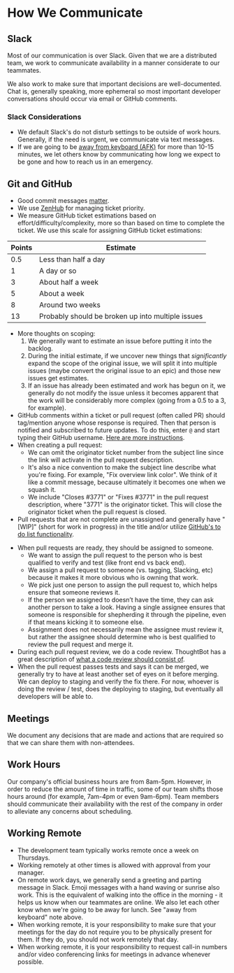 # How We Communicate

## Slack
Most of our communication is over Slack. Given that we are a distributed team,
we work to communicate availability in a manner considerate to our teammates.

We also work to make sure that important decisions are well-documented. Chat is,
generally speaking, more ephemeral so most important developer conversations
should occur via email or GitHub comments.

### Slack Considerations

- We default Slack's do not disturb settings to be outside of work hours.
  Generally, if the need is urgent, we communicate via text messages.
- If we are going to be [away from keyboard
  (AFK)](http://www.internetslang.com/AFK-meaning-definition.asp) for more than
  10-15 minutes, we let others know by communicating how long we expect to be
  gone and how to reach us in an emergency.

## Git and GitHub

- Good commit messages [matter](http://chris.beams.io/posts/git-commit/).
- We use [ZenHub](http://zenhub.io) for managing ticket priority.
- We measure GitHub ticket estimations based on effort/difficulty/complexity,
  more so than based on time to complete the ticket. We use this scale for
  assigning GitHub ticket estimations:

Points  | Estimate
------- | --------------------
0.5     | Less than half a day
1       | A day or so
3       | About half a week
5       | About a week
8       | Around two weeks
13      | Probably should be broken up into multiple issues

- More thoughts on scoping:
    1. We generally want to estimate an issue before putting it into the backlog.
    1. During the initial estimate, if we uncover new things that _significantly_ expand the scope of the original issue, we will split it into multiple issues (maybe convert the original issue to an epic) and those new issues get estimates.
    1. If an issue has already been estimated and work has begun on it, we generally do not modify the issue unless it becomes apparent that the work will be considerably more complex (going from a 0.5 to a 3, for example).
- GitHub comments within a ticket or pull request (often called PR) should 
  tag/mention anyone whose response is required. Then that person is notified
  and subscribed to future updates. To do this, enter `@` and start typing their
  GitHub username. [Here are more instructions](https://github.com/blog/821-mention-somebody-they-re-notified).
- When creating a pull request:
    - We can omit the originator ticket number from the subject line since the link will activate in the pull request description.
    - It's also a nice convention to make the subject line describe what you're
      fixing. For example, "Fix overview link color". We think of it like a commit
      message, because ultimately it becomes one when we squash it.
    - We include "Closes #3771" or "Fixes #3771" in the pull request description,
      where "3771" is the originator ticket. This will close the originator ticket
      when the pull request is closed.
- Pull requests that are not complete are unassigned and generally have "[WIP]"
  (short for work in progress) in the title and/or utilize [GitHub's to do list functionality](http://lifehacker.com/why-a-github-gist-is-my-favorite-to-do-list-1493063613).
<!-- - We define a pull request as ready when... -->
- When pull requests are ready, they should be assigned to someone.
    - We want to assign the pull request to the person who is best qualified to
      verify and test (like front end vs back end).
    - We assign a pull request to someone (vs. tagging, Slacking, etc) because
      it makes it more obvious who is owning that work.
    - We pick just one person to assign the pull request to, which helps ensure
      that someone reviews it.
    - If the person we assigned to doesn’t have the time, they can ask another
      person to take a look. Having a single assignee ensures that someone is
      responsible for shepherding it through the pipeline, even if that means
      kicking it to someone else.
    - Assignment does not necessarily mean the assignee must review it, but
      rather the assignee should determine who is best qualified to review the
      pull request and merge it.
- During each pull request review, we do a code review. ThoughtBot has a great
  description of [what a code review should consist of](https://github.com/thoughtbot/guides/tree/master/code-review).
- When the pull request passes tests and says it can be merged, we generally try
  to have at least another set of eyes on it before merging. We can deploy to
  staging and verify the fix there. For now, whoever is doing the review / test,
  does the deploying to staging, but eventually all developers will be able to.

## Meetings

We document any decisions that are made and actions that are required so that we
can share them with non-attendees.

## Work Hours

Our company's official business hours are from 8am-5pm. However, in order to
reduce the amount of time in traffic, some of our team shifts those hours around
(for example, 7am-4pm or even 9am-6pm). Team members should communicate their
availability with the rest of the company in order to alleviate any concerns
about scheduling.

## Working Remote
- The development team typically works remote once a week on Thursdays.
- Working remotely at other times is allowed with approval from your manager.
- On remote work days, we generally send a greeting and parting message in
  Slack. Emoji messages with a hand waving or sunrise also work. This is the
  equivalent of walking into the office in the morning - it helps us know when
  our teammates are online. We also let each other know when we're going to be
  away for lunch. See "away from keyboard" note above.
- When working remote, it is your responsibility to make sure that your meetings
  for the day do not require you to be physically present for them. If they do,
  you should not work remotely that day.
- When working remote, it is your responsibility to request call-in numbers
  and/or video conferencing links for meetings in advance whenever possible.
